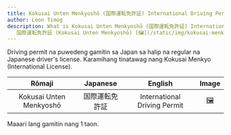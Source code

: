 ```yaml
---
title: Kokusai Unten Menkyoshō (国際運転免許証) International Driving Permit
author: Leon Timog
description: What is Kokusai Unten Menkyoshō (国際運転免許証) International Driving Permit?
   国際運転免許証 (Kokusai Unten Menkyoshō) [🖼](/static/img/kokusai-menkyo-international-driving-permit.jpg)
---
```

Driving permit na puwedeng gamitin sa Japan sa halip na regular na Japanese driver's license. Karamihang tinatawag nang Kokusai Menkyo (International License).

| Rōmaji | Japanese | English | Image |
| :---: | :---: | :---: | :---: | 
|  Kokusai Unten Menkyoshō | 国際運転免許証 | International Driving Permit | [🖼️](kokusai-menkyosho-international-driving-permit.jpg "Kokusai Unten Menkyoshō") |

Maaari lang gamitin nang 1 taon.